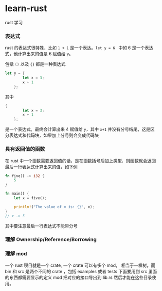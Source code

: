 # learn-rust
rust 学习

### 表达式

rust 的表达式很特殊，比如 `1 + 1` 是一个表达。`let y = 6 ` 中的 6 是一个表达式，他计算出来的值是 6 赋值给 `y`。

包括 `()` 以及 `{}` 都是一种表达式

```rust
let y = {
        let x = 3;
        x + 1
    };
```

其中 

```rust
{
        let x = 3;
        x + 1
    };
```

是一个表达式，最终会计算出来 4 赋值给 `y`，其中 `x+1` 并没有分号结尾，这是区分表达式和代码块，如果加上分号则会变成代码块

### 具有返回值的函数

在 rust 中一个函数需要返回值的话，是在函数括号后加上类型，则函数就会返回最后一行表达式计算出来的值，如下例

```rust
fn five() -> i32 {
    5
}

fn main() {
    let x = five();

    println!("The value of x is: {}", x);
}
// x -> 5
```
其中要注意最后一行表达式不能带分号

### 理解 Ownership/Reference/Borrowing

### 理解 mod

一个 rust 项目就是一个 crate, 一个 crate 可以有多个 mod， 相当于一棵树，而 bin 和 src 是两个不同的 crate ，包括 examples 或者 tests 下面要用到 src 里面的东西都需要显示的定义 mod 把对应的接口导出到 lib.rs 然后才能在这些目录使用。

